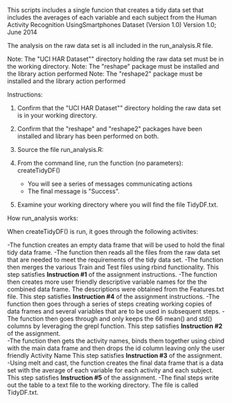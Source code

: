 This scripts includes a single funcion that creates a tidy data set that includes the averages of each variable and each subject from the Human 
Activity Recognition UsingSmartphones Dataset (Version 1.0)
Version 1.0; June 2014


The analysis on the raw data set is all included in the run_analysis.R file.  

Note: The "UCI HAR Dataset"" directory holding the raw data set must be in the working directory. 
Note: The "reshape" package must be installed and the library action performed 
Note: The "reshape2" package must be installed and the library action performed 

Instructions:
1. Confirm that the "UCI HAR Dataset"" directory holding the raw data set is in your working directory. 

2. Confirm that the "reshape" and "reshape2" packages have been installed and library has been performed on both.

2. Source the file run_analysis.R: 

3. From the command line, run the function (no parameters): createTidyDF()

      - You will see a series of messages communicating actions
      - The final message is "Success".

4. Examine your working directory where you will find the file TidyDF.txt. 


How run_analysis works:

When createTidyDF() is run, it goes through the following activites:

-The function creates an empty data frame that will be used to hold the final tidy data frame.
-The function then reads all the files from the raw data set that are needed to meet the requirements of the tidy data set.
-The function then merges the various Train and Test files using rbind functionality.  This step satisfies **Instruction #1** of the assignment instructions.
-The function then creates more user friendly descriptive variable names for the the combined data frame.  The descriptions were obtained from the Features.txt file.  This step satisfies **Instruction #4** of the assignment instructions.
-The function then goes through a series of steps creating working copies of data frames and several variables that are to be used in subsequent steps.
-The function then goes through and only keeps the 66 mean() and std() columns by leveraging the grepl function.  This step satisfies **Instruction #2** of the assignment.  
-The function then gets the activity names, binds them together using cbind with the main data frame and then drops the id column leaving only the user friendly Activity Name  This step satisfies **Instruction #3** of the assignment.
-Using melt and cast, the function creates the final data frame that is a data set with the average of each variable for each activity and each subject.  This step satisfies **Instruction #5** of the assignment.
-The final steps write out the table to a text file to the working directory.  The file is called TidyDF.txt.


 
